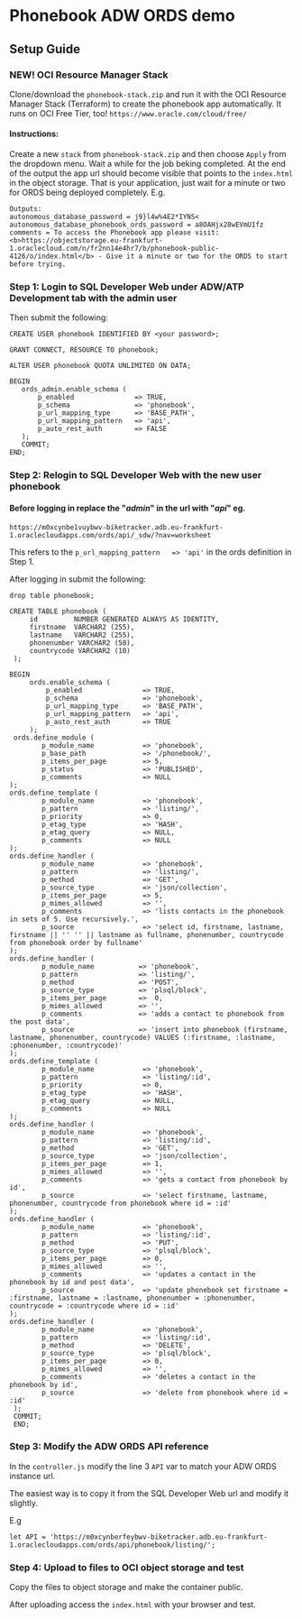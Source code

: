 # Phonebook ADW ORDS demo

## Setup Guide

### NEW! OCI Resource Manager Stack

Clone/download the `phonebook-stack.zip` and run it with the OCI Resource Manager Stack (Terraform) to create the phonebook app automatically.
It runs on OCI Free Tier, too! `https://www.oracle.com/cloud/free/`

#### Instructions:

Create a new `stack` from `phonebook-stack.zip` and then choose `Apply` from the dropdown menu.
Wait a while for the job beking completed. At the end of the output the app url should become visible that points to the `index.html` in the object storage. That is your application, just wait for a minute or two for ORDS being deployed completely.
E.g.
```
Outputs:
autonomous_database_password = j9}l4w%4E2*IYNS<
autonomous_database_phonebook_ords_password = a8OAHjx28wEVmU1fz
comments = To access the Phonebook app please visit: <b>https://objectstorage.eu-frankfurt-1.oraclecloud.com/n/fr2nn14e4hr7/b/phonebook-public-4126/o/index.html</b> - Give it a minute or two for the ORDS to start before trying. 
```

### Step 1: Login to SQL Developer Web under ADW/ATP <b>Development</b> tab with the admin user

Then submit the following:

```
CREATE USER phonebook IDENTIFIED BY <your password>;

GRANT CONNECT, RESOURCE TO phonebook;

ALTER USER phonebook QUOTA UNLIMITED ON DATA;

BEGIN
   ords_admin.enable_schema (
       p_enabled               => TRUE,
       p_schema                => 'phonebook',
       p_url_mapping_type      => 'BASE_PATH',
       p_url_mapping_pattern   => 'api',
       p_auto_rest_auth        => FALSE
   );
   COMMIT;
END;

```

### Step 2: Relogin to SQL Developer Web with the new user phonebook

#### Before logging in replace the "<b><i>admin</i></b>" in the url with "<b><i>api</i></b>" eg.

`https://m0xcynbe1vuybwv-biketracker.adb.eu-frankfurt-1.oraclecloudapps.com/ords/api/_sdw/?nav=worksheet`

This refers to the `p_url_mapping_pattern   => 'api'` in the ords definition in Step 1.

After logging in submit the following:

```
drop table phonebook;

CREATE TABLE phonebook (
     id         NUMBER GENERATED ALWAYS AS IDENTITY,
     firstname  VARCHAR2 (255),
     lastname   VARCHAR2 (255),
     phonenumber VARCHAR2 (50),
     countrycode VARCHAR2 (10)
 );

BEGIN
     ords.enable_schema (
         p_enabled               => TRUE,
         p_schema                => 'phonebook',
         p_url_mapping_type      => 'BASE_PATH',
         p_url_mapping_pattern   => 'api',
         p_auto_rest_auth        => TRUE
     );
 ords.define_module (    
        p_module_name            => 'phonebook',
        p_base_path              => '/phonebook/',
        p_items_per_page         => 5,
        p_status                 => 'PUBLISHED',
        p_comments               => NULL 
);
ords.define_template ( 
        p_module_name            => 'phonebook',
        p_pattern                => 'listing/',
        p_priority               => 0,
        p_etag_type              => 'HASH',
        p_etag_query             => NULL, 
        p_comments               => NULL 
);
ords.define_handler (
        p_module_name            => 'phonebook',
        p_pattern                => 'listing/',
        p_method                 => 'GET', 
        p_source_type            => 'json/collection',
        p_items_per_page         => 5,
        p_mimes_allowed          => '',
        p_comments               => 'lists contacts in the phonebook in sets of 5. Use recursively.',
        p_source                 => 'select id, firstname, lastname, firstname || '' '' || lastname as fullname, phonenumber, countrycode from phonebook order by fullname' 
);
ords.define_handler (
        p_module_name           => 'phonebook',
        p_pattern               => 'listing/',
        p_method                => 'POST',
        p_source_type           => 'plsql/block',
        p_items_per_page        =>  0,
        p_mimes_allowed         => '',
        p_comments              => 'adds a contact to phonebook from the post data',
        p_source                => 'insert into phonebook (firstname, lastname, phonenumber, countrycode) VALUES (:firstname, :lastname, :phonenumber, :countrycode)'
);
ords.define_template ( 
        p_module_name            => 'phonebook',
        p_pattern                => 'listing/:id',
        p_priority               => 0,
        p_etag_type              => 'HASH',
        p_etag_query             => NULL, 
        p_comments               => NULL 
);
ords.define_handler (
        p_module_name            => 'phonebook',
        p_pattern                => 'listing/:id',
        p_method                 => 'GET', 
        p_source_type            => 'json/collection',
        p_items_per_page         => 1,
        p_mimes_allowed          => '',
        p_comments               => 'gets a contact from phonebook by id',
        p_source                 => 'select firstname, lastname, phonenumber, countrycode from phonebook where id = :id'   
);
ords.define_handler (
        p_module_name            => 'phonebook',
        p_pattern                => 'listing/:id',
        p_method                 => 'PUT', 
        p_source_type            => 'plsql/block',
        p_items_per_page         => 0,
        p_mimes_allowed          => '',
        p_comments               => 'updates a contact in the phonebook by id and post data',
        p_source                 => 'update phonebook set firstname = :firstname, lastname = :lastname, phonenumber = :phonenumber, countrycode = :countrycode where id = :id' 
);
ords.define_handler (
        p_module_name            => 'phonebook',
        p_pattern                => 'listing/:id',
        p_method                 => 'DELETE', 
        p_source_type            => 'plsql/block',
        p_items_per_page         => 0,
        p_mimes_allowed          => '',
        p_comments               => 'deletes a contact in the phonebook by id',
        p_source                 => 'delete from phonebook where id = :id'
 );
 COMMIT;
 END;
```
### Step 3: Modify the ADW ORDS API reference

In the `controller.js` modify the line 3 `API` var to match your ADW ORDS instance url.

The easiest way is to copy it from the SQL Developer Web url and modify it slightly.

E.g

```let API = 'https://m0xcynberfeybwv-biketracker.adb.eu-frankfurt-1.oraclecloudapps.com/ords/api/phonebook/listing/';```


### Step 4: Upload to files to OCI object storage and test

Copy the files to object storage and make the container public. 

After uploading access the `index.html` with your browser and test.

